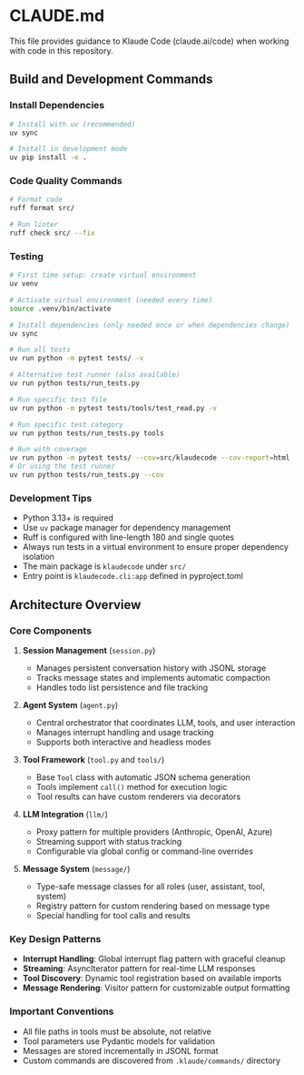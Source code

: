 # CLAUDE.md

This file provides guidance to Klaude Code (claude.ai/code) when working with code in this repository.

## Build and Development Commands

### Install Dependencies
```bash
# Install with uv (recommended)
uv sync

# Install in development mode
uv pip install -e .
```

### Code Quality Commands
```bash
# Format code
ruff format src/

# Run linter
ruff check src/ --fix
```

### Testing
```bash
# First time setup: create virtual environment
uv venv

# Activate virtual environment (needed every time)
source .venv/bin/activate

# Install dependencies (only needed once or when dependencies change)
uv sync

# Run all tests
uv run python -m pytest tests/ -v

# Alternative test runner (also available)
uv run python tests/run_tests.py

# Run specific test file
uv run python -m pytest tests/tools/test_read.py -v

# Run specific test category
uv run python tests/run_tests.py tools

# Run with coverage
uv run python -m pytest tests/ --cov=src/klaudecode --cov-report=html
# Or using the test runner
uv run python tests/run_tests.py --cov
```

### Development Tips
- Python 3.13+ is required
- Use `uv` package manager for dependency management
- Ruff is configured with line-length 180 and single quotes
- Always run tests in a virtual environment to ensure proper dependency isolation
- The main package is `klaudecode` under `src/`
- Entry point is `klaudecode.cli:app` defined in pyproject.toml

## Architecture Overview

### Core Components

1. **Session Management** (`session.py`)
   - Manages persistent conversation history with JSONL storage
   - Tracks message states and implements automatic compaction
   - Handles todo list persistence and file tracking

2. **Agent System** (`agent.py`)
   - Central orchestrator that coordinates LLM, tools, and user interaction
   - Manages interrupt handling and usage tracking
   - Supports both interactive and headless modes

3. **Tool Framework** (`tool.py` and `tools/`)
   - Base `Tool` class with automatic JSON schema generation
   - Tools implement `call()` method for execution logic
   - Tool results can have custom renderers via decorators

4. **LLM Integration** (`llm/`)
   - Proxy pattern for multiple providers (Anthropic, OpenAI, Azure)
   - Streaming support with status tracking
   - Configurable via global config or command-line overrides

5. **Message System** (`message/`)
   - Type-safe message classes for all roles (user, assistant, tool, system)
   - Registry pattern for custom rendering based on message type
   - Special handling for tool calls and results

### Key Design Patterns

- **Interrupt Handling**: Global interrupt flag pattern with graceful cleanup
- **Streaming**: AsyncIterator pattern for real-time LLM responses
- **Tool Discovery**: Dynamic tool registration based on available imports
- **Message Rendering**: Visitor pattern for customizable output formatting

### Important Conventions

- All file paths in tools must be absolute, not relative
- Tool parameters use Pydantic models for validation
- Messages are stored incrementally in JSONL format
- Custom commands are discovered from `.klaude/commands/` directory